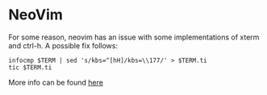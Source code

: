 # NeoVim

For some reason, neovim has an issue with some implementations of xterm and ctrl-h.
A possible fix follows:

```
infocmp $TERM | sed 's/kbs=^[hH]/kbs=\\177/' > $TERM.ti
tic $TERM.ti
```

More info can be found [here][1]

[1]: http://unix.stackexchange.com/questions/180087/why-pressing-ctrl-h-in-xterm-tmux-sends/180106#180106